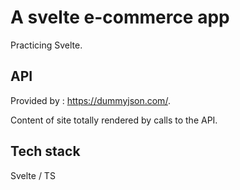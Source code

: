 # A svelte e-commerce app

Practicing Svelte.

## API

Provided by : https://dummyjson.com/.

Content of site totally rendered by calls to the API.

## Tech stack

Svelte / TS



